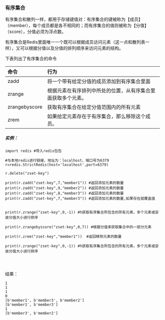 ### 有序集合

有序集合和散列一样，都用于存储键值对：有序集合的键被称为【成员】（member），每个成员都是各不相同的；而有序集合的值则被称为【分值】（score），分值必须为浮点数。

有序集合是Redis里面唯一一个既可以根据成员访问元素（这一点和散列表一样），又可以根据分值以及分值的排列顺序来访问元素的结构。

下表列出了有序集合的命令

| 命令 | 行为 |
| :--- | :--- |
| zadd | 将一个带有给定分值的成员添加到有序集合里面 |
| zrange | 根据元素在有序排列中所处的位置，从有序集合里面获取多个元素。 |
| zrangebyscore | 获取有序集合在给定分值范围内的所有元素 |
| zrem | 如果给定元素存在于有序集合，那么移除这个成员。 |

##### 实例：

```
import redis #导入redis包包

#与本地redis进行链接，地址为：localhost，端口号为6379
r=redis.StrictRedis(host='localhost',port=6379)

r.delete("zset-key")

print(r.zadd("zset-key",7,"member1")) #返回添加元素的数量
print(r.zadd("zset-key",9,"member2")) #返回添加元素的数量
print(r.zadd("zset-key",8,"member3")) #返回添加元素的数量
print(r.zadd("zset-key",7,"member3")) #返回添加元素的数量,如果存在就覆盖值


print(r.zrange("zset-key",0,-1)) #h获取有序集合所包含的所有元素，多个元素或安装分值大小进行排序

print(r.zrangebyscore("zset-key",0,7)) #根据分值来获取集合中的一部分元素

print(r.zrem("zset-key","member1"))  #返回移除元素的数量

print(r.zrange("zset-key",0,-1)) #h获取有序集合所包含的所有元素，多个元素或安装分值大小进行排序




```

结果：

```
1
1
1
0
[b'member1', b'member3', b'member2']
[b'member1', b'member3']
1
[b'member3', b'member2']
```



